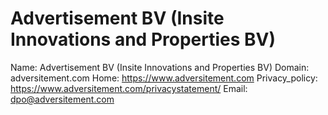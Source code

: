 
# Advertisement BV  (Insite Innovations and Properties BV)

Name: Advertisement BV  (Insite Innovations and Properties BV)
Domain: adversitement.com
Home: https://www.adversitement.com
Privacy_policy: https://www.adversitement.com/privacystatement/
Email: dpo@adversitement.com
